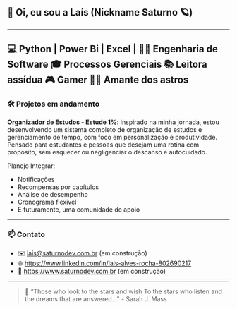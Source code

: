 ## 👋 Oi, eu sou a Laís (Nickname Saturno 🪐)
---
 💻 Python | Power Bi | Excel | 
👩‍💻 Engenharia de Software
🎓 Processos Gerenciais
📚 Leitora assídua
🎮 Gamer
🔭🚀 Amante dos astros
---

### 🛠️ Projetos em andamento
**Organizador de Estudos - Estude 1%**: Inspirado na minha jornada, estou desenvolvendo um sistema completo de organização de estudos e gerenciamento de tempo, com foco em personalização e produtividade. Pensado para estudantes e pessoas que desejam uma rotina com propósito, sem esquecer ou negligenciar o descanso e autocuidado.

Planejo Integrar:
- Notificações
- Recompensas por capítulos
- Análise de desempenho
- Cronograma flexível
- E futuramente, uma comunidade de apoio

---

### 📫 Contato
- ✉️ lais@saturnodev.com.br (em construção)
- 🌐 https://www.linkedin.com/in/lais-alves-rocha-802690217 
- 📜 https://www.saturnodev.com.br (em construção)

---
> 🌌 “Those who look to the stars and wish
> To the stars who listen and the dreams that are answered..." - Sarah J. Mass  
